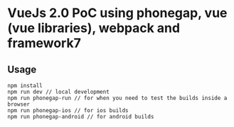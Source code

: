 # VueJs 2.0 PoC using phonegap, vue (vue libraries), webpack and framework7

## Usage

    npm install
    npm run dev // local development
    npm run phonegap-run // for when you need to test the builds inside a browser
    npm run phonegap-ios // for ios builds
    npm run phonegap-android // for android builds

